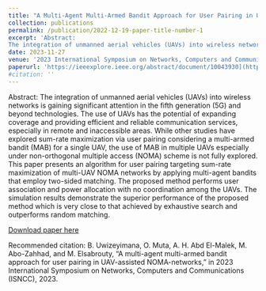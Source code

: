 ```yaml
---
title: "A Multi-Agent Multi-Armed Bandit Approach for User Pairing in UAV-Assisted NOMA-Networks"
collection: publications
permalink: /publication/2022-12-19-paper-title-number-1
excerpt: 'Abstract:
The integration of unmanned aerial vehicles (UAVs) into wireless networks is gaining significant attention in the fifth generation (5G) and beyond technologies. The use of UAVs has the potential of expanding coverage and providing efficient and reliable communication services, especially in remote and inaccessible areas. While other studies have explored sum-rate maximization via user pairing considering a multi-armed bandit (MAB) for a single UAV, the use of MAB in multiple UAVs especially under non-orthogonal multiple access (NOMA) scheme is not fully explored. This paper presents an algorithm for user pairing targeting sum-rate maximization of multi-UAV NOMA networks by applying multi-agent bandits that employ two-sided matching. The proposed method performs user association and power allocation with no coordination among the UAVs. The simulation results demonstrate the superior performance of the proposed method which is very close to that achieved by exhaustive search and outperforms random matching.'
date: 2023-11-27
venue: '2023 International Symposium on Networks, Computers and Communications (ISNCC)'
paperurl: 'https://ieeexplore.ieee.org/abstract/document/10043930](https://ieeexplore.ieee.org/document/10323784)'
#citation: ''
---
```

Abstract:
The integration of unmanned aerial vehicles (UAVs) into wireless networks is gaining significant attention in the fifth generation (5G) and beyond technologies. The use of UAVs has the potential of expanding coverage and providing efficient and reliable communication services, especially in remote and inaccessible areas. While other studies have explored sum-rate maximization via user pairing considering a multi-armed bandit (MAB) for a single UAV, the use of MAB in multiple UAVs especially under non-orthogonal multiple access (NOMA) scheme is not fully explored. This paper presents an algorithm for user pairing targeting sum-rate maximization of multi-UAV NOMA networks by applying multi-agent bandits that employ two-sided matching. The proposed method performs user association and power allocation with no coordination among the UAVs. The simulation results demonstrate the superior performance of the proposed method which is very close to that achieved by exhaustive search and outperforms random matching.

[Download paper here](https://ieeexplore.ieee.org/document/10323784)

Recommended citation: B. Uwizeyimana, O. Muta, A. H. Abd El-Malek, M. Abo-Zahhad, and M. Elsabrouty, “A multi-agent multi-armed bandit approach for user pairing in UAV-assisted NOMA-networks,” in 2023 International Symposium on Networks, Computers and Communications (ISNCC), 2023.

